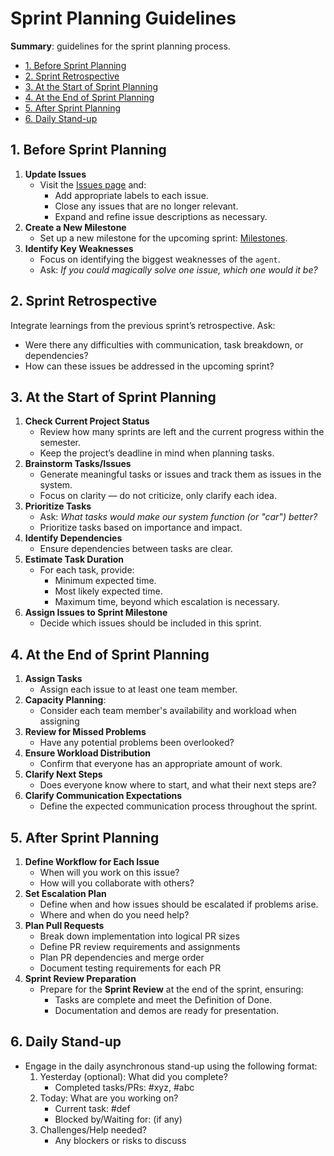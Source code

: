 # Sprint Planning Guidelines

**Summary**: guidelines for the sprint planning process.

- [1. Before Sprint Planning](#1-before-sprint-planning)
- [2. Sprint Retrospective](#2-sprint-retrospective)
- [3. At the Start of Sprint Planning](#3-at-the-start-of-sprint-planning)
- [4. At the End of Sprint Planning](#4-at-the-end-of-sprint-planning)
- [5. After Sprint Planning](#5-after-sprint-planning)
- [6. Daily Stand-up](#6-daily-stand-up)

## 1. Before Sprint Planning

1. **Update Issues**
   - Visit the [Issues page](https://github.com/una-auxme/paf/issues) and:
     - Add appropriate labels to each issue.
     - Close any issues that are no longer relevant.
     - Expand and refine issue descriptions as necessary.
2. **Create a New Milestone**
   - Set up a new milestone for the upcoming sprint: [Milestones](https://github.com/una-auxme/paf/milestones).
3. **Identify Key Weaknesses**
   - Focus on identifying the biggest weaknesses of the `agent`.
   - Ask: *If you could magically solve one issue, which one would it be?*

## 2. Sprint Retrospective

Integrate learnings from the previous sprint’s retrospective. Ask:

- Were there any difficulties with communication, task breakdown, or dependencies?
- How can these issues be addressed in the upcoming sprint?

## 3. At the Start of Sprint Planning

1. **Check Current Project Status**
   - Review how many sprints are left and the current progress within the semester.
   - Keep the project’s deadline in mind when planning tasks.
2. **Brainstorm Tasks/Issues**
   - Generate meaningful tasks or issues and track them as issues in the system.
   - Focus on clarity — do not criticize, only clarify each idea.
3. **Prioritize Tasks**
   - Ask: *What tasks would make our system function (or "car") better?*
   - Prioritize tasks based on importance and impact.
4. **Identify Dependencies**
   - Ensure dependencies between tasks are clear.
5. **Estimate Task Duration**
   - For each task, provide:
     - Minimum expected time.
     - Most likely expected time.
     - Maximum time, beyond which escalation is necessary.
6. **Assign Issues to Sprint Milestone**
   - Decide which issues should be included in this sprint.

## 4. At the End of Sprint Planning

1. **Assign Tasks**
   - Assign each issue to at least one team member.
2. **Capacity Planning**:
   - Consider each team member's availability and workload when assigning
3. **Review for Missed Problems**
   - Have any potential problems been overlooked?
4. **Ensure Workload Distribution**
   - Confirm that everyone has an appropriate amount of work.
5. **Clarify Next Steps**
   - Does everyone know where to start, and what their next steps are?
6. **Clarify Communication Expectations**
   - Define the expected communication process throughout the sprint.

## 5. After Sprint Planning

1. **Define Workflow for Each Issue**
   - When will you work on this issue?
   - How will you collaborate with others?
2. **Set Escalation Plan**
   - Define when and how issues should be escalated if problems arise.
   - Where and when do you need help?
3. **Plan Pull Requests**
   - Break down implementation into logical PR sizes
   - Define PR review requirements and assignments
   - Plan PR dependencies and merge order
   - Document testing requirements for each PR
4. **Sprint Review Preparation**
   - Prepare for the **Sprint Review** at the end of the sprint, ensuring:
     - Tasks are complete and meet the Definition of Done.
     - Documentation and demos are ready for presentation.

## 6. Daily Stand-up

- Engage in the daily asynchronous stand-up using the following format:
  1. Yesterday (optional): What did you complete?
     - Completed tasks/PRs: #xyz, #abc
  2. Today: What are you working on?
     - Current task: #def
     - Blocked by/Waiting for: (if any)
  3. Challenges/Help needed?
     - Any blockers or risks to discuss
